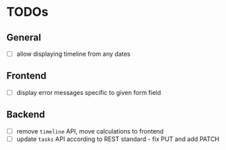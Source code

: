 TODOs
=====

General
-------
* [ ] allow displaying timeline from any dates

Frontend
--------
* [ ] display error messages specific to given form field

Backend
-------

* [ ] remove `timeline` API, move calculations to frontend
* [ ] update `tasks` API according to REST standard - fix PUT and add PATCH